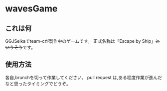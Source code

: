 # wavesGame
## これは何
GGJSeikaでteam-cが製作中のゲームです。
正式名称は「Escape by Ship」~~というそう~~です。
## 使用方法
各自,brunchを切って作業してください。
pull request は,ある程度作業が進んだなと思ったタイミングでどうぞ。
